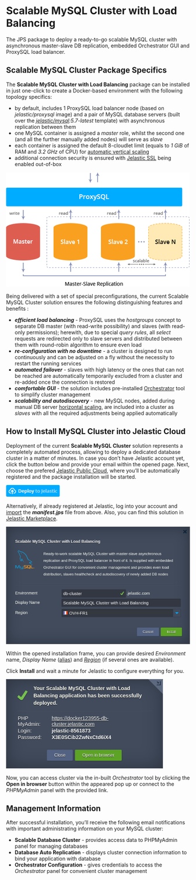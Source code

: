 # Scalable MySQL Cluster with Load Balancing

The JPS package to deploy a ready-to-go scalable MySQL cluster with asynchronous master-slave DB replication, embedded Orchestrator GUI and ProxySQL load balancer.

## Scalable MySQL Cluster Package Specifics

The **Scalable MySQL Cluster with Load Balancing** package can be installed in just one-click to create a Docker-based environment with the following topology specifics:
- by default, includes 1 ProxySQL load balancer node (based on _jelastic/proxysql_ image) and a pair of MySQL database servers (built over the  _[jelastic/mysql](https://hub.docker.com/r/jelastic/mysql/):5.7-latest_ template) with asynchronous replication between them
- one MySQL container is assigned a _master_ role, whilst the second one (and all the further manually added nodes) will serve as _slave_
- each container is assigned the default 8-cloudlet limit (equals to _1 GiB_ of RAM and _3.2 GHz_ of CPU) for [automatic vertical scaling](https://docs.jelastic.com/automatic-vertical-scaling)
- additional connection security is ensured with [Jelastic SSL](https://docs.jelastic.com/jelastic-ssl) being enabled out-of-box

![mysql-cluster-scheme](images/mysql-cluster-scheme.png)

Being delivered with a set of special preconfigurations, the current Scalable MySQL Cluster solution ensures the following distinguishing features and benefits :
- _**efficient load balancing**_ - ProxySQL uses the _hostgroups_ concept to separate DB master (with read-write possibility) and slaves (with read-only permissions); herewith, due to special _query rules_, all _select_ requests are redirected only to slave servers and distributed between them with round-robin algorithm to ensure even load
- _**re-configuration with no downtime**_ - a cluster is designed to run continuously and can be adjusted on a fly without the necessity to restart the running services
- _**automated failover**_ - slaves with high latency or the ones that can not be reached are automatically temporarily excluded from a cluster and re-added once the connection is restored
- _**comfortable GUI**_ - the solution includes pre-installed [Orchestrator](https://github.com/github/orchestrator) tool to simplify cluster management
- _**scalability and autodiscovery**_ - new MySQL nodes, added during manual  DB server [horizontal scaling](https://docs.jelastic.com/multi-nodes), are included into a cluster as _slaves_ with all the required adjustments being applied automatically

## How to Install MySQL Cluster into Jelastic Cloud

Deployment of the current **Scalable MySQL Cluster** solution represents a completely automated process, allowing to deploy a dedicated database cluster in a matter of minutes. In case you don’t have Jelastic account yet, click the button below and provide your email within the opened page. Next, choose the prefered [Jelastic Public Cloud](https://jelastic.cloud/), where you’ll be automatically registered and the package installation will be started.

[![Deploy](images/deploy-to-jelastic.png)](https://jelastic.com/install-application/?manifest=https://raw.githubusercontent.com/jelastic-jps/mysql-cluster/orchestrator/manifest.jps)

Alternatively, if already registered at Jelastic, log into your account and [import](https://docs.jelastic.com/environment-import) the _**manifest.jps**_ file from above. Also, you can find this solution in [Jelastic Marketplace](https://docs.jelastic.com/marketplace).

![mysql-cluster-install](images/mysql-cluster-install.png)

Within the opened installation frame, you can provide desired _Environment_ name, _Display Name_ ([alias](https://docs.jelastic.com/environment-aliases)) and _[Region](https://docs.jelastic.com/environment-regions)_ (if several ones are available).

Click **Install** and wait a minute for Jelastic to configure everything for you.

![mysql-cluster-installed](images/mysql-cluster-installed.png)

Now, you can access cluster via the in-built _Orchestrator_ tool by clicking the **Open in browser** button within the appeared pop up or connect to the _PHPMyAdmin_ panel with the provided link.

## Management Information

After successful installation, you’ll receive the following email notifications with important administrating information on your MySQL cluster:
- **Scalable Database Cluster** - provides access data to PHPMyAdmin panel for managing databases
- **Database Auto Replication** - displays cluster connection information to bind your application with database
- **Orchestrator Configuration** - gives credentials to access the _Orchestrator_ panel for convenient cluster management
